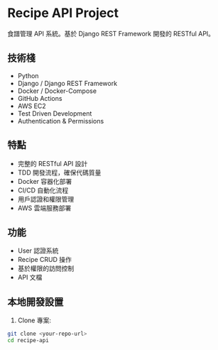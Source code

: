 # Recipe API Project

食譜管理 API 系統。基於 Django REST Framework 開發的 RESTful API。

## 技術棧

- Python
- Django / Django REST Framework
- Docker / Docker-Compose
- GitHub Actions
- AWS EC2
- Test Driven Development
- Authentication & Permissions

## 特點

- 完整的 RESTful API 設計
- TDD 開發流程，確保代碼質量
- Docker 容器化部署
- CI/CD 自動化流程
- 用戶認證和權限管理
- AWS 雲端服務部署

## 功能

- User 認證系統
- Recipe CRUD 操作
- 基於權限的訪問控制
- API 文檔

## 本地開發設置

1. Clone 專案:
```bash
git clone <your-repo-url>
cd recipe-api
